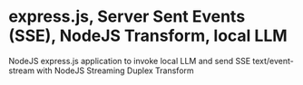 # express.js, Server Sent Events (SSE), NodeJS Transform, local LLM

NodeJS express.js application to invoke local LLM and send SSE text/event-stream with NodeJS Streaming Duplex Transform
